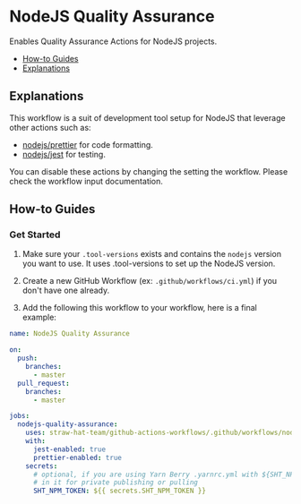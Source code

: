 # NodeJS Quality Assurance

Enables Quality Assurance Actions for NodeJS projects.

- [How-to Guides](#how-to-guides)
- [Explanations](#explanations)

## Explanations

This workflow is a suit of development tool setup for NodeJS that leverage other actions such as:

- [nodejs/prettier](../../nodejs/prettier/README.md) for code formatting.
- [nodejs/jest](../../nodejs/jest/README.md) for testing.

You can disable these actions by changing the setting the workflow. Please check the workflow input documentation.

## How-to Guides

### Get Started

1. Make sure your `.tool-versions` exists and contains the `nodejs` version you want to use. It uses .tool-versions to
   set up the NodeJS version.

2. Create a new GitHub Workflow (ex: `.github/workflows/ci.yml`) if you don't have one already.
3. Add the following this workflow to your workflow, here is a final example:

```yaml
name: NodeJS Quality Assurance

on:
  push:
    branches:
      - master
  pull_request:
    branches:
      - master

jobs:
  nodejs-quality-assurance:
    uses: straw-hat-team/github-actions-workflows/.github/workflows/nodejs-quality-assurance.yml@master
    with:
      jest-enabled: true
      prettier-enabled: true
    secrets:
      # optional, if you are using Yarn Berry .yarnrc.yml with ${SHT_NPM_TOKEN}
      # in it for private publishing or pulling
      SHT_NPM_TOKEN: ${{ secrets.SHT_NPM_TOKEN }}
```

